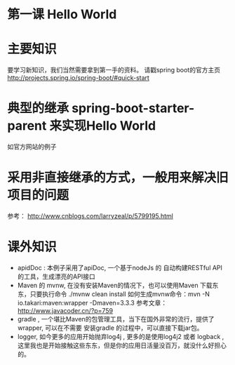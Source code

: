 第一课 Hello World
==================

# 主要知识
要学习新知识，我们当然需要拿到第一手的资料。
请戳spring boot的官方主页 http://projects.spring.io/spring-boot/#quick-start

# 典型的继承 spring-boot-starter-parent 来实现Hello World
如官方网站的例子

# 采用非直接继承的方式，一般用来解决旧项目的问题
参考： http://www.cnblogs.com/larryzeal/p/5799195.html



# 课外知识
- apidDoc : 本例子采用了apiDoc, 一个基于nodeJs 的 自动构建RESTful API 的工具，生成漂亮的API接口
- Maven 的 mvnw, 在没有安装Maven的情况下，也可以使用Maven 下载东东，只要执行命令 ./mvnw clean install
  如何生成mvnw命令：mvn -N io.takari:maven:wrapper -Dmaven=3.3.3
  参考文章：http://www.javacoder.cn/?p=759
- gradle , 一个堪比Maven的包管理工具，当下在国外非常的流行，提供了wrapper, 可以在不需要 安装gradle 的过程中，可以直接下载jar包。
- logger, 如今更多的应用开始抛弃log4j , 更多的是使用log4j2 或者 logback , 这里我也是开始接触这些东东，但是你的应用日活量没百万，就没什么好担心的。



